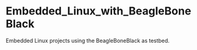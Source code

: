 # Embedded_Linux_with_BeagleBoneBlack
Embedded Linux projects using the BeagleBoneBlack as testbed.

